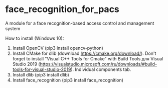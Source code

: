 # face_recognition_for_pacs
A module for a face recognition-based access control and management system

How to install (Windows 10):
  1. Install OpenCV (pip3 install opencv-python)
  2. Install CMake for dlib (download https://cmake.org/download/).
 Don't forget to install "Visual C++ Tools for Cmake" with Build Tools для Visual Studio 2019 (https://visualstudio.microsoft.com/ru/downloads/#build-tools-for-visual-studio-2019). Individual components tab.
  3. Install dlib (pip3 install dlib) 
  4. Install face_recognition (pip3 install face_recognition)
